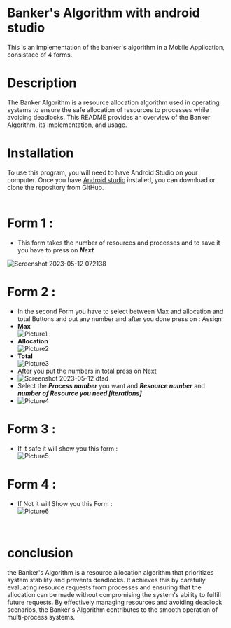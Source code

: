 # Banker's Algorithm with android studio
This is an implementation of the banker's algorithm in a Mobile Application, consistace of 4 forms.

# Description
The Banker Algorithm is a resource allocation algorithm used in operating systems to ensure the safe allocation of resources to processes while avoiding deadlocks. This README provides an overview of the Banker Algorithm, its implementation, and usage.

# Installation
To use this program, you will need to have Android Studio on your computer. Once you have [Android studio](https://developer.android.com/studio) installed, you can download or clone the repository from GitHub. <br /><br />

# Form 1 :
- This form takes the number of resources and processes and to save it you have to press on ***Next*** <br />
 
![Screenshot 2023-05-12 072138](https://github.com/YoussefTarek2911/Banker_algorithm/assets/108703940/1d307cd1-3ce5-448b-9a17-a98ff89b027c)
<br />

# Form 2 : 
- In the second Form you have to select between Max and allocation and total Buttons and put any number and after you done press on : Assign  
- **Max** <br />
![Picture1](https://github.com/YoussefTarek2911/Banker_algorithm/assets/108703940/92dbd7ad-c14f-489d-a71a-c59f2cf28678)
- **Allocation**<br />
![Picture2](https://github.com/YoussefTarek2911/Banker_algorithm/assets/108703940/88ef5571-ca45-4693-8cb2-316841eb0b2f)
- **Total**<br />
![Picture3](https://github.com/YoussefTarek2911/Banker_algorithm/assets/108703940/af3a8110-cd81-4179-8001-025b3775e105)
- After you put the numbers in total press on Next
- ![Screenshot 2023-05-12 dfsd](https://github.com/YoussefTarek2911/Banker_algorithm/assets/108703940/21cee9e4-d585-4921-b756-8bef7d2bd4fe)
- Select the  ***Process number*** you want and ***Resource number*** and ***number of Resource you need [iterations]*** 
- ![Picture4](https://github.com/YoussefTarek2911/Banker_algorithm/assets/108703940/c3bddf74-55ba-41c7-8dc3-56fe5a864196)
# Form 3 :
- If it safe it will show you this form : <br />
![Picture5](https://github.com/YoussefTarek2911/Banker_algorithm/assets/108703940/8e3f6af3-49ec-48cd-b307-8aab72f9ab45)
# Form 4 :
- If Not it will Show you this Form : <br />
![Picture6](https://github.com/YoussefTarek2911/Banker_algorithm/assets/108703940/f15ddbeb-cd5d-4be8-ad04-c3d82073c438)
<br />

# conclusion
the Banker's Algorithm is a resource allocation algorithm that prioritizes system stability and prevents deadlocks. It achieves this by carefully evaluating resource requests from processes and ensuring that the allocation can be made without compromising the system's ability to fulfill future requests. By effectively managing resources and avoiding deadlock scenarios, the Banker's Algorithm contributes to the smooth operation of multi-process systems.






 
 
 
 
 

